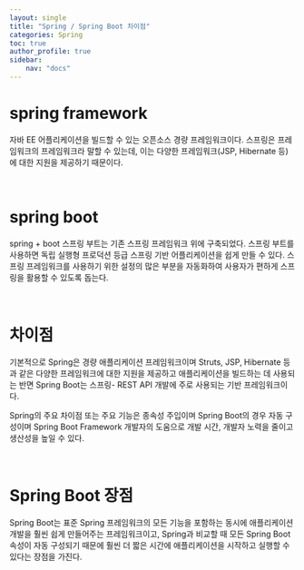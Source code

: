 ```yaml
---
layout: single
title: "Spring / Spring Boot 차이점"
categories: Spring
toc: true
author_profile: true
sidebar:
    nav: "docs"
---
```



# spring framework
자바 EE 어플리케이션을 빌드할 수 있는 오픈소스 경량 프레임워크이다. 스프링은 프레임워크의 프레임워크라 말할 수 있는데, 이는 다양한 프레임워크(JSP, Hibernate 등)에 대한 지원을 제공하기 때문이다.

<br>

# spring boot
spring + boot 스프링 부트는 기존 스프링 프레임워크 위에 구축되었다. 스프링 부트를 사용하면 독립 실행형 프로덕션 등급 스프링 기반 어플리케이션을 쉽게 만들 수 있다. 스프링 프레임워크를 사용하기 위한 설정의 많은 부분을 자동화하여 사용자가 편하게 스프링을 활용할 수 있도록 돕는다.

    
<br>

# 차이점
기본적으로 Spring은 경량 애플리케이션 프레임워크이며 Struts, JSP, Hibernate 등과 같은 다양한 프레임워크에 대한 지원을 제공하고 애플리케이션을 빌드하는 데 사용되는 반면 Spring Boot는 스프링- REST API 개발에 주로 사용되는 기반 프레임워크이다.

Spring의 주요 차이점 또는 주요 기능은 종속성 주입이며 Spring Boot의 경우 자동 구성이며 Spring Boot Framework 개발자의 도움으로 개발 시간, 개발자 노력을 줄이고 생산성을 높일 수 있다.


<br>

# Spring Boot 장점
Spring Boot는 표준 Spring 프레임워크의 모든 기능을 포함하는 동시에 애플리케이션 개발을 훨씬 쉽게 만들어주는 프레임워크이고, Spring과 비교할 때 모든 Spring Boot 속성이 자동 구성되기 때문에 훨씬 더 짧은 시간에 애플리케이션을 시작하고 실행할 수 있다는 장점을 가진다.